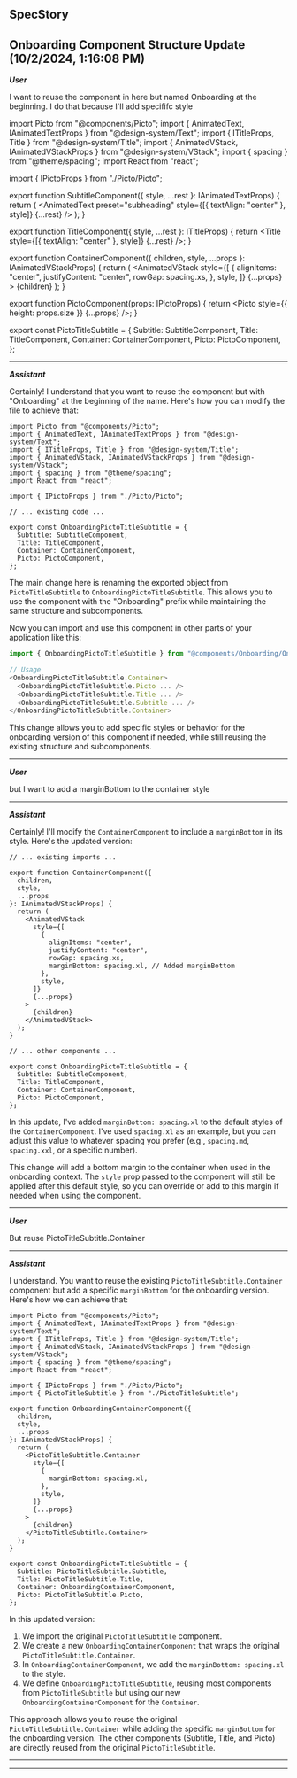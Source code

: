 ## SpecStory

## Onboarding Component Structure Update (10/2/2024, 1:16:08 PM)

_**User**_

I want to reuse the component in here but named Onboarding at the beginning. I do that because I'll add specififc style

import Picto from "@components/Picto";
import { AnimatedText, IAnimatedTextProps } from "@design-system/Text";
import { ITitleProps, Title } from "@design-system/Title";
import { AnimatedVStack, IAnimatedVStackProps } from "@design-system/VStack";
import { spacing } from "@theme/spacing";
import React from "react";

import { IPictoProps } from "./Picto/Picto";

export function SubtitleComponent({ style, ...rest }: IAnimatedTextProps) {
  return (
    <AnimatedText
      preset="subheading"
      style={[{ textAlign: "center" }, style]}
      {...rest}
    />
  );
}

export function TitleComponent({ style, ...rest }: ITitleProps) {
  return <Title style={[{ textAlign: "center" }, style]} {...rest} />;
}

export function ContainerComponent({
  children,
  style,
  ...props
}: IAnimatedVStackProps) {
  return (
    <AnimatedVStack
      style={[
        {
          alignItems: "center",
          justifyContent: "center",
          rowGap: spacing.xs,
        },
        style,
      ]}
      {...props}
    >
      {children}
    </AnimatedVStack>
  );
}

export function PictoComponent(props: IPictoProps) {
  return <Picto style={{ height: props.size }} {...props} />;
}

export const PictoTitleSubtitle = {
  Subtitle: SubtitleComponent,
  Title: TitleComponent,
  Container: ContainerComponent,
  Picto: PictoComponent,
};


---

_**Assistant**_

Certainly! I understand that you want to reuse the component but with "Onboarding" at the beginning of the name. Here's how you can modify the file to achieve that:

```typescript:components/Onboarding/OnboardingPictoTitleSubtitle.tsx
import Picto from "@components/Picto";
import { AnimatedText, IAnimatedTextProps } from "@design-system/Text";
import { ITitleProps, Title } from "@design-system/Title";
import { AnimatedVStack, IAnimatedVStackProps } from "@design-system/VStack";
import { spacing } from "@theme/spacing";
import React from "react";

import { IPictoProps } from "./Picto/Picto";

// ... existing code ...

export const OnboardingPictoTitleSubtitle = {
  Subtitle: SubtitleComponent,
  Title: TitleComponent,
  Container: ContainerComponent,
  Picto: PictoComponent,
};
```

The main change here is renaming the exported object from `PictoTitleSubtitle` to `OnboardingPictoTitleSubtitle`. This allows you to use the component with the "Onboarding" prefix while maintaining the same structure and subcomponents.

Now you can import and use this component in other parts of your application like this:

```typescript
import { OnboardingPictoTitleSubtitle } from "@components/Onboarding/OnboardingPictoTitleSubtitle";

// Usage
<OnboardingPictoTitleSubtitle.Container>
  <OnboardingPictoTitleSubtitle.Picto ... />
  <OnboardingPictoTitleSubtitle.Title ... />
  <OnboardingPictoTitleSubtitle.Subtitle ... />
</OnboardingPictoTitleSubtitle.Container>
```

This change allows you to add specific styles or behavior for the onboarding version of this component if needed, while still reusing the existing structure and subcomponents.

---

_**User**_

but I want to add a marginBottom to the container style

---

_**Assistant**_

Certainly! I'll modify the `ContainerComponent` to include a `marginBottom` in its style. Here's the updated version:

```typescript:components/Onboarding/OnboardingPictoTitleSubtitle.tsx
// ... existing imports ...

export function ContainerComponent({
  children,
  style,
  ...props
}: IAnimatedVStackProps) {
  return (
    <AnimatedVStack
      style={[
        {
          alignItems: "center",
          justifyContent: "center",
          rowGap: spacing.xs,
          marginBottom: spacing.xl, // Added marginBottom
        },
        style,
      ]}
      {...props}
    >
      {children}
    </AnimatedVStack>
  );
}

// ... other components ...

export const OnboardingPictoTitleSubtitle = {
  Subtitle: SubtitleComponent,
  Title: TitleComponent,
  Container: ContainerComponent,
  Picto: PictoComponent,
};
```

In this update, I've added `marginBottom: spacing.xl` to the default styles of the `ContainerComponent`. I've used `spacing.xl` as an example, but you can adjust this value to whatever spacing you prefer (e.g., `spacing.md`, `spacing.xxl`, or a specific number).

This change will add a bottom margin to the container when used in the onboarding context. The `style` prop passed to the component will still be applied after this default style, so you can override or add to this margin if needed when using the component.

---

_**User**_

But reuse PictoTitleSubtitle.Container

---

_**Assistant**_

I understand. You want to reuse the existing `PictoTitleSubtitle.Container` component but add a specific `marginBottom` for the onboarding version. Here's how we can achieve that:

```typescript:components/Onboarding/OnboardingPictoTitleSubtitle.tsx
import Picto from "@components/Picto";
import { AnimatedText, IAnimatedTextProps } from "@design-system/Text";
import { ITitleProps, Title } from "@design-system/Title";
import { AnimatedVStack, IAnimatedVStackProps } from "@design-system/VStack";
import { spacing } from "@theme/spacing";
import React from "react";

import { IPictoProps } from "./Picto/Picto";
import { PictoTitleSubtitle } from "./PictoTitleSubtitle";

export function OnboardingContainerComponent({
  children,
  style,
  ...props
}: IAnimatedVStackProps) {
  return (
    <PictoTitleSubtitle.Container
      style={[
        {
          marginBottom: spacing.xl,
        },
        style,
      ]}
      {...props}
    >
      {children}
    </PictoTitleSubtitle.Container>
  );
}

export const OnboardingPictoTitleSubtitle = {
  Subtitle: PictoTitleSubtitle.Subtitle,
  Title: PictoTitleSubtitle.Title,
  Container: OnboardingContainerComponent,
  Picto: PictoTitleSubtitle.Picto,
};
```

In this updated version:

1. We import the original `PictoTitleSubtitle` component.
2. We create a new `OnboardingContainerComponent` that wraps the original `PictoTitleSubtitle.Container`.
3. In `OnboardingContainerComponent`, we add the `marginBottom: spacing.xl` to the style.
4. We define `OnboardingPictoTitleSubtitle`, reusing most components from `PictoTitleSubtitle` but using our new `OnboardingContainerComponent` for the `Container`.

This approach allows you to reuse the original `PictoTitleSubtitle.Container` while adding the specific `marginBottom` for the onboarding version. The other components (Subtitle, Title, and Picto) are directly reused from the original `PictoTitleSubtitle`.

---



---

